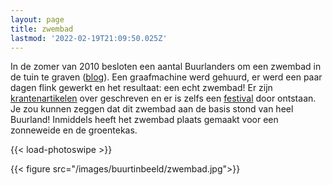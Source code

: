 ```yaml
---
layout: page
title: zwembad
lastmod: '2022-02-19T21:09:50.025Z'
---
```

In de zomer van 2010 besloten een aantal Buurlanders om een zwembad in de tuin te graven ([blog](/berichten/een-zwembad-in-de-tuin/)). Een graafmachine werd gehuurd, er werd een paar dagen flink gewerkt en het resultaat: een echt zwembad! Er zijn [krantenartikelen](http://localhost:1313/media/20100614-krantenstuk-zwembad/) over geschreven en er is zelfs een [festival](/zwemfest/2010/) door ontstaan. Je zou kunnen zeggen dat dit zwembad aan de basis stond van heel Buurland! Inmiddels heeft het zwembad plaats gemaakt voor een zonneweide en de groentekas.


{{< load-photoswipe >}}

{{< figure src="/images/buurtinbeeld/zwembad.jpg">}}